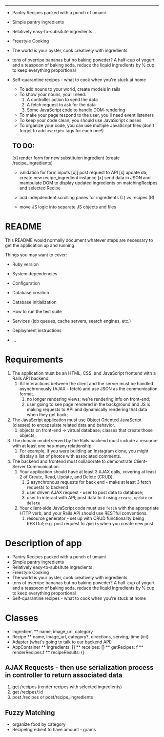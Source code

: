 
-----
* Pantry Recipes packed with a punch of umami
* Simple pantry ingredients
* Relatively easy-to-subsitute ingredients
* Freestyle Cooking
* The world is your oyster, cook creatively with ingredients
* tons of overripe bananas but no baking poweder? A half-cup of yogurt and a teaspoon of baking soda. reduce the liquid ingredients by ½ cup to keep everything proportional
* Self-quarantine recipes - what to cook when you're stuck at home

    - To add nouns to your world, create models in rails
    - To show your nouns, you'll need:
        1. A controller action to send the data
        2. A fetch request to ask for the data
        3. Some JavaScript code to handle DOM-rendering
    - To make your page respond to the user, you'll need event listeners
    - To keep your code clean, you should use JavaScript classes
    - To organize your code, you can use multiple JavaScript files (don't forget to add `<script>` tags for each one!)

    ## TO DO:
   [x] render form for new substituion ingredient (create /recipe_ingredients)
    * validation for form inputs
    [x]] post request to API
    [x] update db; create new recipe_ingredient instance
    [x] send data in JSON and manipulate DOM to display updated ingredients on matchingRecipes and selected Recipe

    * add indepdendent scrolling panes for ingredients (L) vs recipes (R)
    * move JS logic into separate JS objects and files




# README

This README would normally document whatever steps are necessary to get the
application up and running.

Things you may want to cover:

* Ruby version

* System dependencies

* Configuration

* Database creation

* Database initialization

* How to run the test suite

* Services (job queues, cache servers, search engines, etc.)

* Deployment instructions

* ...


# Requirements
1. The application must be an HTML, CSS, and JavaScript frontend with a Rails API backend.
    1. All interactions between the client and the server must be handled asynchronously (AJAX - fetch) and use JSON as the communication format.
        1. no longer rendering views; we’re rendering info on front-end;
        2. user going to see page rendered in the background and JS is making requests to API and dynamically rendering that data when they get back;
2. The JavaScript application must use Object Oriented JavaScript (classes) to encapsulate related data and behavior.
    1. objects on front-end → virtual database; classes that create those objects;
3. The domain model served by the Rails backend must include a resource with at least one has-many relationship.
    1. For example, if you were building an Instagram clone, you might display a list of photos with associated comments.
4. The backend and frontend must collaborate to demonstrate Client-Server Communication.
    1. Your application should have at least 3 AJAX calls, covering at least 2 of Create, Read, Update, and Delete (CRUD).
        1. 2 asynchronous requests for back end - make at least 3 fetch requests to backend
        2. user driven AJAX request - user to post data to database;
        3. user to interact with API; post data to it using `create`, `update` or `delete`
    2. Your client-side JavaScript code must use `fetch` with the appropriate HTTP verb, and your Rails API should use RESTful conventions.
        1. resource generator - set up with CRUD functionality being RESTful; e.g. post request to `/posts` when you create new post

# Description of app
* Pantry Recipes packed with a punch of umami
* Simple pantry ingredients
* Relatively easy-to-subsitute ingredients
* Freestyle Cooking
* The world is your oyster, cook creatively with ingredients
* tons of overripe bananas but no baking poweder? A half-cup of yogurt and a teaspoon of baking soda. reduce the liquid ingredients by ½ cup to keep everything proportional
* Self-quarantine recipes - what to cook when you're stuck at home


# Classes
* Ingredient
  ** name, image_url, category
* Recipe
  ** name, image_url, category?, directions, serving, time (int)
* Adapter (what's going to talk to our backend API)
* AppContainer
  ** ingredients: []
  ** receipes: []
  ** getRecipes: f
  ** renderRecipes:f
  ** recipeResults: {}


## AJAX Requests - then use serialization process in controller to return associated data
1. get /recipes (render recipes with selected ingredients)
2. get /recipes/:id
3. post /recipes or post/recipe_ingredients

## Fuzzy Matching
* organize food by category
* RecipeIngredient to have amount - grams
